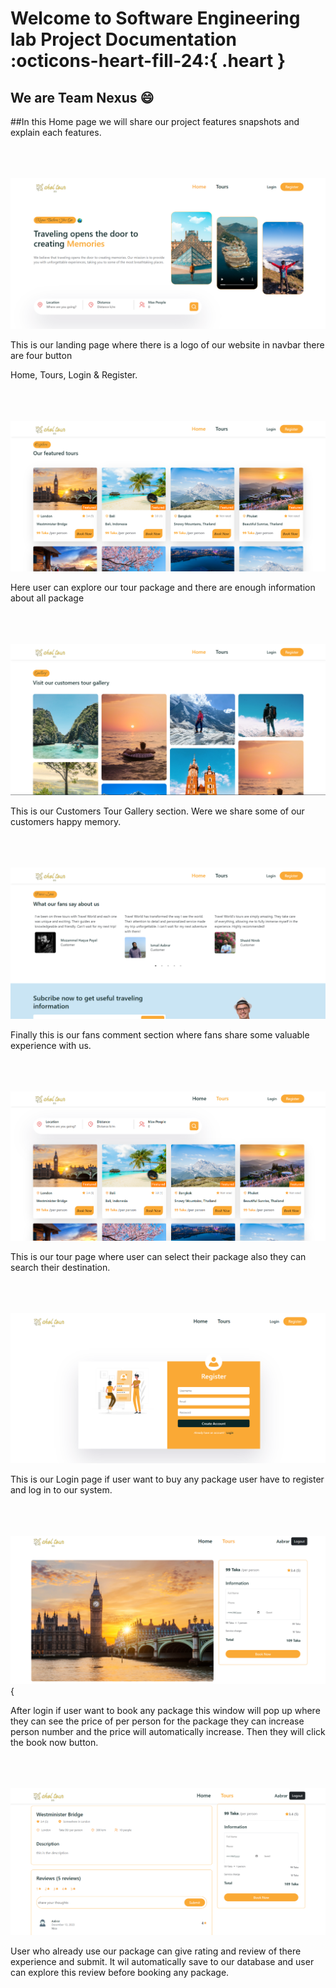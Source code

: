 # Welcome to Software Engineering lab Project Documentation :octicons-heart-fill-24:{ .heart }

## We are Team Nexus :smile:

##In this Home page we will share our project features snapshots and explain each features. <br><br><br><br>


![Team Nexus Project](./images/1.png)

This is our landing page where there is a logo of our website in navbar there are four button 

Home, Tours,  Login & Register. <br><br><br><br>


![Team Nexus Project](./images/page_2.png)

Here user can explore our tour package and there are enough information about all package<br><br><br><br>


![Team Nexus Project](./images/page_3.png)

This is our Customers Tour Gallery section. Were we share some of our customers happy memory.<br><br><br><br>

![Team Nexus Project](./images/page_4.png)

Finally this is our fans comment section where fans share some valuable experience with us.<br><br><br><br>


![Team Nexus Project](./images/page_5.png)

This is our tour page where user can select their package also they can search their destination.<br><br><br><br>


![Team Nexus Project](./images/page_6.png)

This is our Login page if user want to buy any package user have to register and log in to our system.<br><br><br><br>

![Team Nexus Project](./images/page_7.png){


After login if user want to book any package this window will pop up where they can see the price of per person for the package they can increase person number and the price will automatically increase. Then they will click the book now button.
<br><br><br><br>

![Team Nexus Project](./images/page_8.png)


User who already use our package can give rating and review of there experience and submit. It wil automatically save to our database and user can explore this review before booking any package. 
<br><br><br><br>